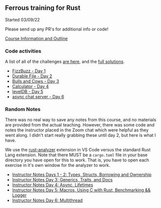 ## Ferrous training for Rust

Started 03/09/22

Please send up any PR's for additional info or code!

[Course Information and Outline](outline.md)

### Code activities

A list of all of the challenges [are here](https://ferrous-systems.github.io/teaching-material/), and the [full solutions](https://github.com/ferrous-systems/teaching-material/tree/master/assignments/solutions).

- [FizzBuzz - Day 1](https://ferrous-systems.github.io/teaching-material/assignments/fizzbuzz.html)
- [Durable File - Day 2](https://ferrous-systems.github.io/teaching-material/assignments/durable-file.html)
- [Bulls and Cows - Day 3](https://ferrous-systems.github.io/teaching-material/assignments/bullsncows.html)
- [Calculator - Day 4](https://ferrous-systems.github.io/teaching-material/assignments/calc.html)
- [levelDB - Day 5](https://ferrous-systems.github.io/teaching-material/assignments/binding-to-leveldb.html)
- [async chat server - Day 6](https://github.com/tokio-rs/tokio/blob/master/examples/chat.rs )

### Random Notes

There was no real way to save any notes from this course, and no materials are provided from the actual teaching. However, there was some code and notes the instructor placed in the Zoom chat which were helpful as they went along. I didn't start really grabbing these until day 2, but here is what I have.

We use the [rust-analyzer](https://rust-analyzer.github.io/ ) extension in VS Code versus the standard Rust Lang extension. Note that there MUST be a `cargo.toml` file in your base directory you have open for this to work. That is, you have to open each exercise in it's own window for the analyzer to work.

- [Instructor Notes Days 1 - 2: Types, Structs, Borrowing and Ownership](InstructorNotes.md)
- [Instructor Notes Day 3: Generics, Traits, and Docs](InstructorNotesDay3.md)
- [Instructor Notes Day 4: Async, Lifetimes](InstructorNotesDay4.md)
- [Instructor Notes Day 5: Macros, Using C with Rust, Benchmarking && Logger](InstructorNotesDay5.md)
- [Instructor Notes Day 6: Multithread](InstructorNotesDay6.md)